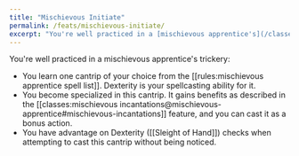 ```yaml
---
title: "Mischievous Initiate"
permalink: /feats/mischievous-initiate/
excerpt: "You're well practiced in a [mischievous apprentice's](/classes/rogue/mischievous-apprentice/) trickery."
---
```


You're well practiced in a mischievous apprentice's trickery:
- You learn one cantrip of your choice from the [[rules:mischievous apprentice spell list]]. Dexterity is your spellcasting ability for it.
- You become specialized in this cantrip. It gains benefits as described in the [[classes:mischievous incantations@mischievous-apprentice#mischievous-incantations]] feature, and you can cast it as a bonus action.
- You have advantage on Dexterity ([[Sleight of Hand]]) checks when attempting to cast this cantrip without being noticed.
